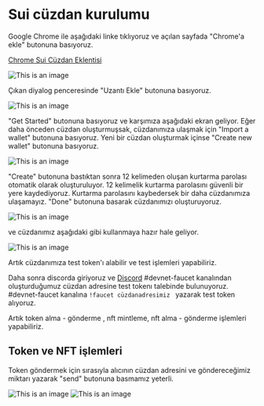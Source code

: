 
# Sui cüzdan kurulumu

Google Chrome ile aşağıdaki linke tıklıyoruz ve açılan sayfada "Chrome'a ekle" butonuna basıyoruz.

[Chrome Sui Cüzdan Eklentisi](https://chrome.google.com/webstore/detail/sui-wallet/opcgpfmipidbgpenhmajoajpbobppdil)

![This is an image](https://i.imgur.com/VeucXRR.png)

Çıkan diyalog penceresinde "Uzantı Ekle" butonuna basıyoruz.

![This is an image](https://i.imgur.com/ZTLjQpb.png)

"Get Started" butonuna basıyoruz ve karşımıza aşağıdaki ekran geliyor.
Eğer daha önceden cüzdan oluşturmuşsak, cüzdanımıza ulaşmak için "Import a wallet" butonuna basıyoruz.
Yeni bir cüzdan oluşturmak içinse "Create new wallet" butonuna basıyoruz.

![This is an image](https://i.imgur.com/GxgtS8h.jpg)

"Create" butonuna bastıktan sonra 12 kelimeden oluşan kurtarma parolası otomatik olarak oluşturuluyor. 12 kelimelik kurtarma parolasını güvenli bir yere kaydediyoruz. Kurtarma parolasını kaybedersek bir daha cüzdanımıza ulaşamayız. "Done" butonuna basarak cüzdanımızı oluşturuyoruz.

![This is an image](https://i.imgur.com/sKU0XDp.jpg)

ve cüzdanımız aşağıdaki gibi kullanmaya hazır hale geliyor.

![This is an image](https://i.imgur.com/dk7GM91.jpg)

Artık cüzdanımıza test token'ı alabilir ve test işlemleri yapabiliriz.

Daha sonra discorda giriyoruz ve [Discord](https://discord.gg/8G2SQvwA) #devnet-faucet kanalından oluşturduğumuz cüzdan adresine test tokenı talebinde bulunuyoruz.
#devnet-faucet kanalına ```!faucet cüzdanadresimiz ```  yazarak test token alıyoruz.

Artık token alma - gönderme , nft mintleme, nft alma - gönderme işlemleri yapabiliriz.

## Token ve NFT işlemleri

Token göndermek için sırasıyla alıcının cüzdan adresini ve göndereceğimiz miktarı yazarak "send" butonuna basmamız yeterli.

![This is an image](https://i.imgur.com/gVA597m.jpg)
![This is an image](https://i.imgur.com/eAEv4FO.jpg)
